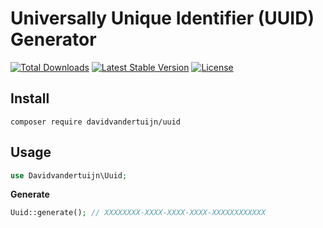 # Universally Unique Identifier (UUID) Generator

<a href="https://packagist.org/packages/davidvandertuijn/uuid"><img src="https://poser.pugx.org/davidvandertuijn/uuid/d/total.svg" alt="Total Downloads"></a>
<a href="https://packagist.org/packages/davidvandertuijn/uuid"><img src="https://poser.pugx.org/davidvandertuijn/uuid/v/stable.svg" alt="Latest Stable Version"></a>
<a href="https://packagist.org/packages/davidvandertuijn/uuid"><img src="https://poser.pugx.org/davidvandertuijn/uuid/license.svg" alt="License"></a>

## Install

```
composer require davidvandertuijn/uuid
```

## Usage

```php
use Davidvandertuijn\Uuid;
```

**Generate**

```php
Uuid::generate(); // XXXXXXXX-XXXX-XXXX-XXXX-XXXXXXXXXXXX
```
